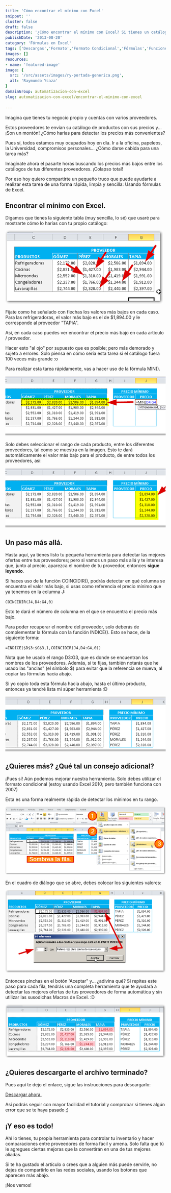 ```yaml
---
title: 'Cómo encontrar el mínimo con Excel'
snippet: ''
cluster: false
draft: false 
description: '¿Cómo encontrar el mínimo con Excel? Si tienes un catálogo con varios proveedores, necesitarás detectar el mejor precio entre todos.'
publishDate: '2013-08-20'
category: 'Fórmulas en Excel'
tags: ['Descargas','Formato','Formato Condicional','Fórmulas','Funciones','Presentación','🤖 Automatización con Excel']
images: []
resources: 
- name: 'featured-image'
image: {
  src: '/src/assets/images/ry-portada-generica.png',
  alt: 'Raymundo Ycaza'
}
domainGroup: automatizacion-con-excel
slug: automatizacion-con-excel/encontrar-el-minimo-con-excel

---
```


Imagina que tienes tu negocio propio y cuentas con varios proveedores.

Estos proveedores te envían su catálogo de productos con sus precios y... ¡Son un montón! ¿Cómo harías para detectar los precios más convenientes?

Pues sí, todos estamos muy ocupados hoy en día. Ir a la oficina, papeleos, la Universidad, compromisos personales... ¿Cómo darse cabida para una tarea más?

Imagínate ahora el pasarte horas buscando los precios más bajos entre los catálogos de tus diferentes proveedores. ¡Colapso total!

Por eso hoy quiero compartirte un pequeño truco que puede ayudarte a realizar esta tarea de una forma rápida, limpia y sencilla: Usando fórmulas de Excel.

## Encontrar el mínimo con Excel.

Digamos que tienes la siguiente tabla (muy sencilla, lo sé) que usaré para mostrarte cómo lo harías con tu propio catálogo:

![Encontrar el mínimo con Excel](/src/assets/images/2023/20130820-encontrar-el-minimo-con-excel-000067.png)

Fíjate como he señalado con flechas los valores más bajos en cada caso. Para las refrigeradoras, el valor más bajo es el de $1,894.00 y le corresponde al proveedor "TAPIA".

Así, en cada caso puedes ver encontrar el precio más bajo en cada artículo / proveedor.

Hacer esto "al ojo" por supuesto que es posible; pero más demorado y sujeto a errores. Solo piensa en cómo sería esta tarea si el catálogo fuera 100 veces más grande :o

Para realizar esta tarea rápidamente, vas a hacer uso de la fórmula MIN().

[![Encontrar el mínimo en Excel](/src/assets/images/2023/20130820-encontrar-el-minimo-con-excel-000068-600x225.png)](http://raymundoycaza.com/wp-content/uploads/20130820-encontrar-el-minimo-con-excel-000068.png)

Solo debes seleccionar el rango de cada producto, entre los diferentes proveedores, tal como se muestra en la imagen. Esto te dará automáticamente el valor más bajo para el producto, de entre todos los proveedores, así:

[![Encontrar el mínimo con Excel](/src/assets/images/2023/20130820-encontrar-el-minimo-con-excel-000069-600x225.png)](http://raymundoycaza.com/wp-content/uploads/20130820-encontrar-el-minimo-con-excel-000069.png)

## Un paso más allá.

Hasta aquí, ya tienes listo tu pequeña herramienta para detectar las mejores ofertas entre tus proveedores; pero si vamos un paso más allá y te interesa que, junto al precio, aparezca el nombre de tu proveedor, entonces **sigue leyendo**.

Si haces uso de la función COINCIDIR(), podrás detectar en qué columna se encuentra el valor más bajo, si usas como referencia el precio mínimo que ya tenemos en la columna J:

`COINCIDIR(J4,D4:G4,0)`

Esto te dará el número de columna en el que se encuentra el precio más bajo.

Para poder recuperar el nombre del proveedor, solo deberás de complementar la fórmula con la función INDICE(). Esto se hace, de la siguiente forma:

`=INDICE($D$3:$G$3,1,COINCIDIR(J4,D4:G4,0))`

Nota que he usado el rango D3:G3, que es donde se encuentran los nombres de los proveedores. Además, si te fijas, también notarás que he usado las "anclas" (el símbolo $) para evitar que la referencia se mueva, al copiar las fórmulas hacia abajo.

Si yo copio toda esta fórmula hacia abajo, hasta el último producto, entonces ya tendré lista mi súper herramienta :D

[![Encontrar el mínimo con Excel](/src/assets/images/2023/20130820-encontrar-el-minimo-con-excel-000071-600x208.png)](http://raymundoycaza.com/wp-content/uploads/20130820-encontrar-el-minimo-con-excel-000071.png)

## ¿Quieres más? ¿Qué tal un consejo adicional?

¡Pues sí! Aún podemos mejorar nuestra herramienta. Solo debes utilizar el formato condicional (estoy usando Excel 2010; pero también funciona con 2007)

Esta es una forma realmente rápida de detectar los mínimos en tu rango.

[![Encontrar el mínimo con Excel](/src/assets/images/2023/20130820-encontrar-el-minimo-con-excel-000072.png)](http://raymundoycaza.com/wp-content/uploads/20130820-encontrar-el-minimo-con-excel-000072.png)

En el cuadro de diálogo que se abre, debes colocar los siguientes valores:

[![Encontrar el mínimo con Excel](/src/assets/images/2023/20130820-encontrar-el-minimo-con-excel-000073.png)](http://raymundoycaza.com/wp-content/uploads/20130820-encontrar-el-minimo-con-excel-000073.png)

Entonces pinchas en el botón 'Aceptar" y... ¿adivina qué? Si repites este paso para cada fila, tendrás una completa herramienta que te ayudará a detectar las mejores ofertas de tus proveedores de forma automática y sin utilizar las susodichas Macros de Excel. :D

[![Encontrar el mínimo con Excel](/src/assets/images/2023/20130820-encontrar-el-minimo-con-excel-000074.png)](http://raymundoycaza.com/wp-content/uploads/20130820-encontrar-el-minimo-con-excel-000074.png)

## ¿Quieres descargarte el archivo terminado?

Pues aquí te dejo el enlace, sigue las instrucciones para descargarlo:

[Descargar ahora.](http://raymundoycaza.com/wp-content/uploads/20130820-encontrar-el-minimo-con-excel-terminado.xlsx "Descargar")

Así podrás seguir con mayor facilidad el tutorial y comprobar si tienes algún error que se te haya pasado ;)

## ¡Y eso es todo!

Ahí lo tienes, tu propia herramienta para controlar tu inventario y hacer comparaciones entre proveedores de forma fácil y amena. Solo falta que tú le agregues ciertas mejoras que la convertirán en una de tus mejores aliadas.

Si te ha gustado el artículo o crees que a alguien más puede servirle, no dejes de compartirlo en las redes sociales, usando los botones que aparecen más abajo.

¡Nos vemos!
